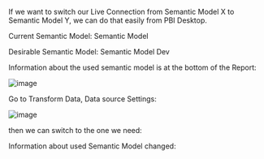 If we want to switch our Live Connection from Semantic Model X to Semantic Model Y, we can do that easily from PBI Desktop.

 Current Semantic Model: Semantic Model

Desirable Semantic Model: Semantic Model Dev

Information about the used semantic model is at the bottom of the Report:

![image](https://github.com/user-attachments/assets/8d611c70-d24f-439d-be9e-9b81e4738ab8)


Go to Transform Data, Data source Settings:


![image](https://github.com/user-attachments/assets/d095df2e-2a90-4f0f-aaf1-46b41f381c70)



 then we can switch to the one we need:




Information about used Semantic Model changed:


